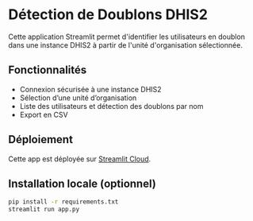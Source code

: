 # Détection de Doublons DHIS2

Cette application Streamlit permet d'identifier les utilisateurs en doublon dans une instance DHIS2 à partir de l'unité d'organisation sélectionnée.

## Fonctionnalités
- Connexion sécurisée à une instance DHIS2
- Sélection d’une unité d’organisation
- Liste des utilisateurs et détection des doublons par nom
- Export en CSV

## Déploiement
Cette app est déployée sur [Streamlit Cloud](https://streamlit.io/cloud).

## Installation locale (optionnel)
```bash
pip install -r requirements.txt
streamlit run app.py
```
